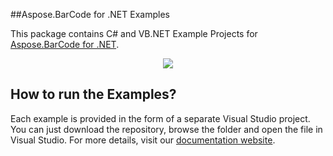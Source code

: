 ##Aspose.BarCode for .NET Examples

This package contains C# and VB.NET Example Projects for [Aspose.BarCode for .NET](http://www.aspose.com/.net/barcode-component.aspx).

<p align="center">
  <a title="Download complete Aspose.BarCode for .NET source code" href="https://github.com/asposebarcode/Aspose_BarCode_NET/archive/master.zip">
	<img src="https://raw.github.com/AsposeExamples/java-examples-dashboard/master/images/downloadZip-Button-Large.png" />
  </a>
</p>

## How to run the Examples?

Each example is provided in the form of a separate Visual Studio project. You can just download the repository, browse the folder and open the file in Visual Studio. For more details, visit our [documentation website](http://www.aspose.com/docs/display/barcodenet/How+to+Run+the+Examples).
